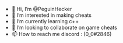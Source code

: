 - 👋 Hi, I’m @PeguinHecker
- 👀 I’m interested in making cheats 
- 🌱 I’m currently learning c++
- 💞️ I’m looking to collaborate on game cheats
- 📫 How to reach me discord : (0_0#2846)

<!---
PeguinHecker/PeguinHecker is a ✨ special ✨ repository because its `README.md` (this file) appears on your GitHub profile.
You can click the Preview link to take a look at your changes.
--->
